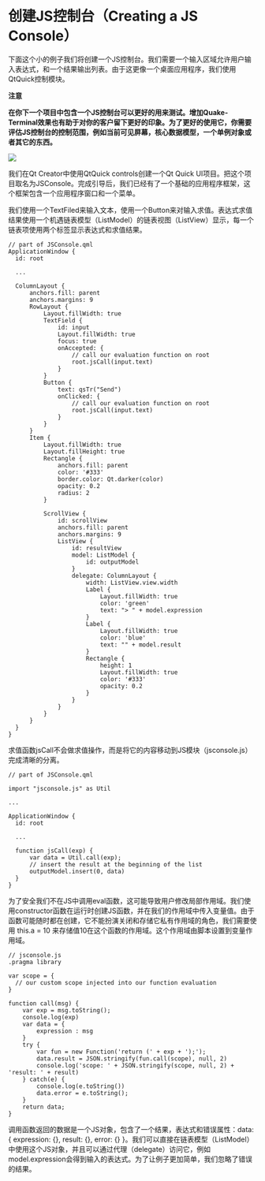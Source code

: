 # 创建JS控制台（Creating a JS Console）

下面这个小的例子我们将创建一个JS控制台。我们需要一个输入区域允许用户输入表达式，和一个结果输出列表。由于这更像一个桌面应用程序，我们使用QtQuick控制模块。

**注意**

**在你下一个项目中包含一个JS控制台可以更好的用来测试。增加Quake-Terminal效果也有助于对你的客户留下更好的印象。为了更好的使用它，你需要评估JS控制台的控制范围，例如当前可见屏幕，核心数据模型，一个单例对象或者其它的东西。**

![](http://qmlbook.github.io/_images/jsconsole.png)

我们在Qt Creator中使用QtQuick controls创建一个Qt Quick UI项目。把这个项目取名为JSConsole。完成引导后，我们已经有了一个基础的应用程序框架，这个框架包含一个应用程序窗口和一个菜单。

我们使用一个TextFiled来输入文本，使用一个Button来对输入求值。表达式求值结果使用一个机遇链表模型（ListModel）的链表视图（ListView）显示，每一个链表项使用两个标签显示表达式和求值结果。

```
// part of JSConsole.qml
ApplicationWindow {
  id: root

  ...

  ColumnLayout {
      anchors.fill: parent
      anchors.margins: 9
      RowLayout {
          Layout.fillWidth: true
          TextField {
              id: input
              Layout.fillWidth: true
              focus: true
              onAccepted: {
                  // call our evaluation function on root
                  root.jsCall(input.text)
              }
          }
          Button {
              text: qsTr("Send")
              onClicked: {
                  // call our evaluation function on root
                  root.jsCall(input.text)
              }
          }
      }
      Item {
          Layout.fillWidth: true
          Layout.fillHeight: true
          Rectangle {
              anchors.fill: parent
              color: '#333'
              border.color: Qt.darker(color)
              opacity: 0.2
              radius: 2
          }

          ScrollView {
              id: scrollView
              anchors.fill: parent
              anchors.margins: 9
              ListView {
                  id: resultView
                  model: ListModel {
                      id: outputModel
                  }
                  delegate: ColumnLayout {
                      width: ListView.view.width
                      Label {
                          Layout.fillWidth: true
                          color: 'green'
                          text: "> " + model.expression
                      }
                      Label {
                          Layout.fillWidth: true
                          color: 'blue'
                          text: "" + model.result
                      }
                      Rectangle {
                          height: 1
                          Layout.fillWidth: true
                          color: '#333'
                          opacity: 0.2
                      }
                  }
              }
          }
      }
  }
}
```

求值函数jsCall不会做求值操作，而是将它的内容移动到JS模块（jsconsole.js）完成清晰的分离。

```
// part of JSConsole.qml

import "jsconsole.js" as Util

...

ApplicationWindow {
  id: root

  ...

  function jsCall(exp) {
      var data = Util.call(exp);
      // insert the result at the beginning of the list
      outputModel.insert(0, data)
  }
}
```

为了安全我们不在JS中调用eval函数，这可能导致用户修改局部作用域。我们使用constructor函数在运行时创建JS函数，并在我们的作用域中传入变量值。由于函数可能随时都在创建，它不能扮演关闭和存储它私有作用域的角色，我们需要使用 this.a = 10 来存储值10在这个函数的作用域。这个作用域由脚本设置到变量作用域。

```
// jsconsole.js
.pragma library

var scope = {
  // our custom scope injected into our function evaluation
}

function call(msg) {
    var exp = msg.toString();
    console.log(exp)
    var data = {
        expression : msg
    }
    try {
        var fun = new Function('return (' + exp + ');');
        data.result = JSON.stringify(fun.call(scope), null, 2)
        console.log('scope: ' + JSON.stringify(scope, null, 2) + 'result: ' + result)
    } catch(e) {
        console.log(e.toString())
        data.error = e.toString();
    }
    return data;
}
```

调用函数返回的数据是一个JS对象，包含了一个结果，表达式和错误属性：data: { expression: {}, result: {}, error: {} }。我们可以直接在链表模型（ListModel）中使用这个JS对象，并且可以通过代理（delegate）访问它，例如model.expression会得到输入的表达式。为了让例子更加简单，我们忽略了错误的结果。


